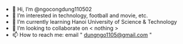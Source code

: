 - 👋 Hi, I’m @ngocongdung110502
- 👀 I’m interested in technology, football and movie, etc.
- 🌱 I’m currently learning Hanoi University of Science & Technology <HUST>
- 💞️ I’m looking to collaborate on < nothing >
- 📫 How to reach me: email " dungngo1105@gmail.com "

<!---
ngocongdung110502/ngocongdung110502 is a ✨ special ✨ repository because its `README.md` (this file) appears on your GitHub profile.
You can click the Preview link to take a look at your changes.
--->
